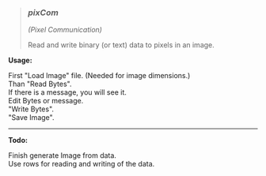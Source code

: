<!-- View in: https://stackedit.io/editor -->
>### ***pixCom***
>_(Pixel Communication)_
>
>Read and write binary (or text) data to pixels in an image.

**Usage:**

First "Load Image" file. (Needed for image dimensions.)  
Than "Read Bytes".  
If there is a message, you will see it.  
Edit Bytes or message.  
"Write Bytes".  
"Save Image".  

---
**Todo:**

Finish generate Image from data.  
Use rows for reading and writing of the data.  
